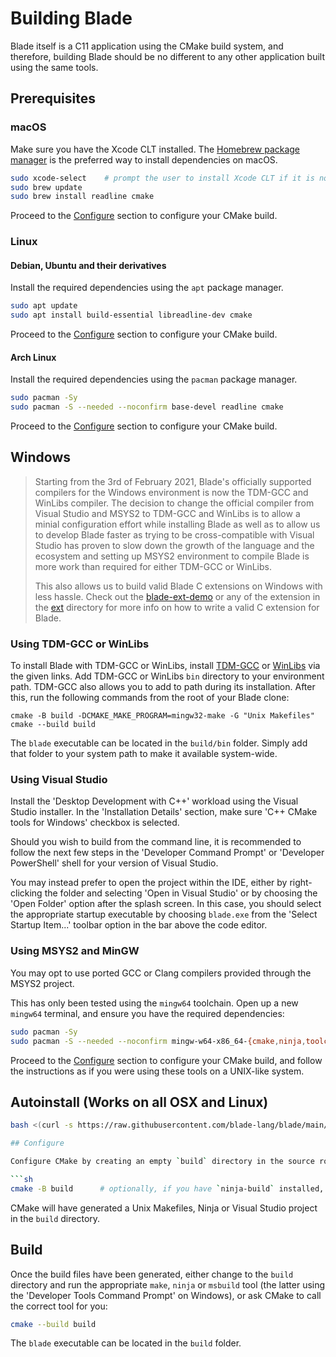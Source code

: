 # Building Blade

Blade itself is a C11 application using the CMake build system, and therefore, building Blade should be no different to
any other application built using the same tools.

## Prerequisites

### macOS

Make sure you have the Xcode CLT installed. The [Homebrew package manager](https://brew.sh) is the preferred way to
install dependencies on macOS.

```sh
sudo xcode-select    # prompt the user to install Xcode CLT if it is not already installed
sudo brew update
sudo brew install readline cmake
```

Proceed to the [Configure](#configure) section to configure your CMake build.

### Linux

#### Debian, Ubuntu and their derivatives

Install the required dependencies using the `apt` package manager.

```sh
sudo apt update
sudo apt install build-essential libreadline-dev cmake
```

Proceed to the [Configure](#configure) section to configure your CMake build.

#### Arch Linux

Install the required dependencies using the `pacman` package manager.

```sh
sudo pacman -Sy
sudo pacman -S --needed --noconfirm base-devel readline cmake
```

Proceed to the [Configure](#configure) section to configure your CMake build.

## Windows

> Starting from the 3rd of February 2021, Blade's officially supported compilers for the Windows environment is now the 
> TDM-GCC and WinLibs compiler. The decision to change the official compiler from Visual Studio and MSYS2 to TDM-GCC and WinLibs 
> is to allow a minial configuration effort while installing Blade as well as to allow us to develop Blade faster as trying to 
> be cross-compatible with Visual Studio has proven to slow down the growth of the language and the ecosystem and setting up 
> MSYS2 environment to compile Blade is more work than required for either TDM-GCC or WinLibs.
> 
> This also allows us to build valid Blade C extensions on Windows with less hassle. 
> Check out the [blade-ext-demo](https://github.com/blade-lang/blade-ext-demo) or any of the extension in the 
> [ext](https://github.com/blade-lang/blade/ext) directory for more info on how to write a valid C extension for Blade.

### Using TDM-GCC or WinLibs

To install Blade with TDM-GCC or WinLibs, install [TDM-GCC](https://github.com/jmeubank/tdm-gcc/releases/download/v10.3.0-tdm64-2/tdm64-gcc-10.3.0-2.exe)
or [WinLibs](https://github.com/brechtsanders/winlibs_mingw/releases/download/11.2.0-9.0.0-msvcrt-r5/winlibs-x86_64-posix-seh-gcc-11.2.0-mingw-w64-9.0.0-r5.zip) 
via the given links. Add TDM-GCC or WinLibs `bin` directory to your environment path. TDM-GCC also allows you to add to path during its installation. 
After this, run the following commands from the root of your Blade clone:

```terminal
cmake -B build -DCMAKE_MAKE_PROGRAM=mingw32-make -G "Unix Makefiles"
cmake --build build
```

The `blade` executable can be located in the `build/bin` folder. Simply add that folder to your system path to make it available
system-wide.

### Using Visual Studio

Install the 'Desktop Development with C++' workload using the Visual Studio installer. In the 'Installation Details'
section, make sure 'C++ CMake tools for Windows' checkbox is selected.

Should you wish to build from the command line, it is recommended to follow the next few steps in the
'Developer Command Prompt' or 'Developer PowerShell' shell for your version of Visual Studio.

You may instead prefer to open the project within the IDE, either by right-clicking the folder and selecting 'Open in
Visual Studio' or by choosing the 'Open Folder' option after the splash screen. In this case, you should select the
appropriate startup executable by choosing `blade.exe` from the 'Select Startup Item...' toolbar option in the bar above
the code editor.

### Using MSYS2 and MinGW

You may opt to use ported GCC or Clang compilers provided through the MSYS2 project.

This has only been tested using the `mingw64` toolchain. Open up a new `mingw64` terminal, and ensure you have the
required dependencies:

```sh
sudo pacman -Sy
sudo pacman -S --needed --noconfirm mingw-w64-x86_64-{cmake,ninja,toolchain}
```

Proceed to the [Configure](#configure) section to configure your CMake build, and follow the instructions as if you were
using these tools on a UNIX-like system.

## Autoinstall (Works on all OSX and Linux)

```sh
bash <(curl -s https://raw.githubusercontent.com/blade-lang/blade/main/scripts/install.sh)

## Configure

Configure CMake by creating an empty `build` directory in the source root directory, and running:

```sh
cmake -B build      # optionally, if you have `ninja-build` installed, you may use '-G Ninja' to speed up compile times.
```

CMake will have generated a Unix Makefiles, Ninja or Visual Studio project in the `build` directory.

## Build

Once the build files have been generated, either change to the `build` directory and run the appropriate `make`, `ninja`
or `msbuild` tool (the latter using the 'Developer Tools Command Prompt' on Windows), or ask CMake to call the correct
tool for you:

```sh
cmake --build build
```

The `blade` executable can be located in the `build` folder.
